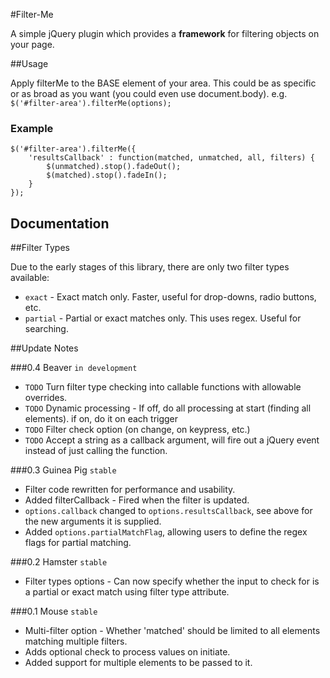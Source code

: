 #Filter-Me

A simple jQuery plugin which provides a **framework** for filtering objects on your page.

##Usage

Apply filterMe to the BASE element of your area. This could be as specific or as broad as you want (you could even use document.body).
e.g. `$('#filter-area').filterMe(options);`

### Example

    $('#filter-area').filterMe({
    	'resultsCallback' : function(matched, unmatched, all, filters) {
    		$(unmatched).stop().fadeOut();
    		$(matched).stop().fadeIn();
    	}
    });


## Documentation

##Filter Types

Due to the early stages of this library, there are only two filter types available:

* `exact` - Exact match only. Faster, useful for drop-downs, radio buttons, etc.
* `partial` - Partial or exact matches only. This uses regex. Useful for searching.

##Update Notes

###0.4 Beaver `in development`
* `TODO` Turn filter type checking into callable functions with allowable overrides.
* `TODO` Dynamic processing - If off, do all processing at start (finding all elements). if on, do it on each trigger
* `TODO` Filter check option (on change, on keypress, etc.)
* `TODO` Accept a string as a callback argument, will fire out a jQuery event instead of just calling the function.

###0.3 Guinea Pig `stable`
* Filter code rewritten for performance and usability.
* Added filterCallback - Fired when the filter is updated.
* `options.callback` changed to `options.resultsCallback`, see above for the new arguments it is supplied.
* Added `options.partialMatchFlag`, allowing users to define the regex flags for partial matching.

###0.2 Hamster `stable`
* Filter types options - Can now specify whether the input to check for is a partial or exact match using filter type attribute.

###0.1 Mouse `stable`
* Multi-filter option - Whether 'matched' should be limited to all elements matching multiple filters.
* Adds optional check to process values on initiate.
* Added support for multiple elements to be passed to it.
